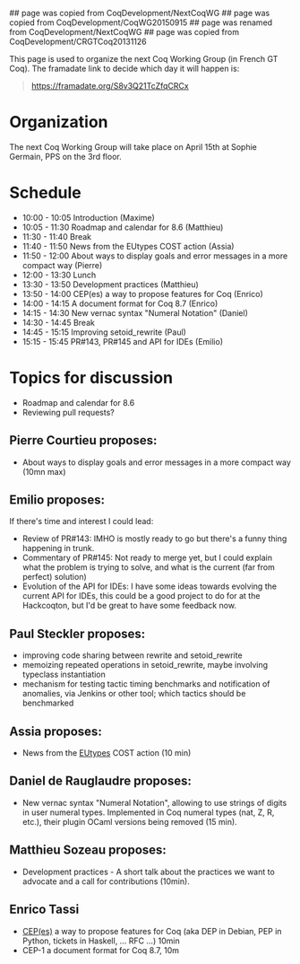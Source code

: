 \#\# page was copied from CoqDevelopment/NextCoqWG \#\# page was copied from CoqDevelopment/CoqWG20150915 \#\# page was renamed from CoqDevelopment/NextCoqWG \#\# page was copied from CoqDevelopment/CRGTCoq20131126

This page is used to organize the next Coq Working Group (in French GT Coq). The framadate link to decide which day it will happen is:

> <https://framadate.org/S8v3Q21TcZfqCRCx>

Organization
============

The next Coq Working Group will take place on April 15th at Sophie Germain, PPS on the 3rd floor.

Schedule
========

-   10:00 - 10:05 Introduction (Maxime)
-   10:05 - 11:30 Roadmap and calendar for 8.6 (Matthieu)
-   11:30 - 11:40 Break
-   11:40 - 11:50 News from the EUtypes COST action (Assia)
-   11:50 - 12:00 About ways to display goals and error messages in a more compact way (Pierre)
-   12:00 - 13:30 Lunch
-   13:30 - 13:50 Development practices (Matthieu)
-   13:50 - 14:00 CEP(es) a way to propose features for Coq (Enrico)
-   14:00 - 14:15 A document format for Coq 8.7 (Enrico)
-   14:15 - 14:30 New vernac syntax "Numeral Notation" (Daniel)
-   14:30 - 14:45 Break
-   14:45 - 15:15 Improving setoid\_rewrite (Paul)
-   15:15 - 15:45 PR\#143, PR\#145 and API for IDEs (Emilio)

Topics for discussion
=====================

-   Roadmap and calendar for 8.6
-   Reviewing pull requests?

Pierre Courtieu proposes:
-------------------------

-   About ways to display goals and error messages in a more compact way (10mn max)

Emilio proposes:
----------------

If there's time and interest I could lead:

-   Review of PR\#143: IMHO is mostly ready to go but there's a funny thing happening in trunk.
-   Commentary of PR\#145: Not ready to merge yet, but I could explain what the problem is trying to solve, and what is the current (far from perfect) solution)
-   Evolution of the API for IDEs: I have some ideas towards evolving the current API for IDEs, this could be a good project to do for at the Hackcoqton, but I'd be great to have some feedback now.

Paul Steckler proposes:
-----------------------

-   improving code sharing between rewrite and setoid\_rewrite
-   memoizing repeated operations in setoid\_rewrite, maybe involving typeclass instantiation
-   mechanism for testing tactic timing benchmarks and notification of anomalies, via Jenkins or other tool; which tactics should be benchmarked

Assia proposes:
---------------

-   News from the [EUtypes](http://www.cost.eu/COST_Actions/ca/CA15123?management) COST action (10 min)

Daniel de Rauglaudre proposes:
------------------------------

-   New vernac syntax "Numeral Notation", allowing to use strings of digits in user numeral types. Implemented in Coq numeral types (nat, Z, R, etc.), their plugin OCaml versions being removed (15 min).

Matthieu Sozeau proposes:
-------------------------

-   Development practices - A short talk about the practices we want to advocate and a call for contributions (10min).

Enrico Tassi
------------

-   [CEP(es)](https://coq.inria.fr/cocorico/CEP/CEP-0) a way to propose features for Coq (aka DEP in Debian, PEP in Python, tickets in Haskell, … RFC …) 10min
-   CEP-1 a document format for Coq 8.7, 10m

